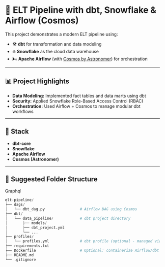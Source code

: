 # 🚀 ELT Pipeline with dbt, Snowflake & Airflow (Cosmos)

This project demonstrates a modern ELT pipeline using:

* 🛠️ **dbt** for transformation and data modeling
* ❄️ **Snowflake** as the cloud data warehouse
* 🌬️ **Apache Airflow** (with [Cosmos by Astronomer](https://github.com/astronomer/astronomer-cosmos)) for orchestration

---

## 📊 Project Highlights

* **Data Modeling:** Implemented fact tables and data marts using dbt
* **Security:** Applied Snowflake Role-Based Access Control (RBAC)
* **Orchestration:** Used Airflow + Cosmos to manage modular dbt workflows

---

## 🧱 Stack

* **dbt-core**
* **Snowflake**
* **Apache Airflow**
* **Cosmos (Astronomer)**

---

## 📁 Suggested Folder Structure

Graphql

```python
elt-pipeline/
├── dags/
│   └── dbt_dag.py                # Airflow DAG using Cosmos
├── dbt/
│   └── data_pipeline/            # dbt project directory
│       ├── models/
│       ├── dbt_project.yml
│       └── ...
├── profiles/
│   └── profiles.yml              # dbt profile (optional - managed via Airflow)
├── requirements.txt
├── Dockerfile                    # Optional: containerize Airflow/dbt
├── README.md
└── .gitignore

```
